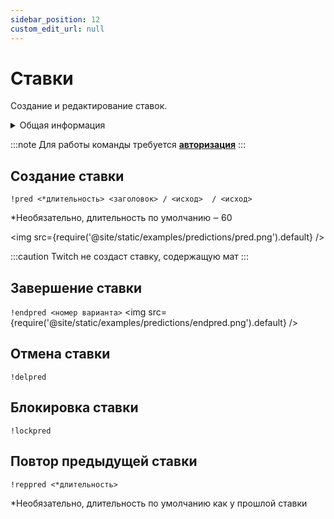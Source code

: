 ```yaml
---
sidebar_position: 12
custom_edit_url: null
---
```


# Ставки

Создание и редактирование ставок.

<details>
  <summary>Общая информация</summary>
  <ul>
    <li><b>Название:</b> pred</li>
    <li><b>Элиасы:</b> endpred, delpred, lockpred, reppred</li>
    <li><b>Кулдаун:</b> общий 3 секунды</li>
    <li><a href="https://github.com/Relanit/ModBoty/blob/master/ModBoty/cogs/predictions.py"><b>Исходный код</b></a></li>
  </ul>
</details>

:::note
Для работы команды требуется **[авторизация](./auth.md)**
:::

## Создание ставки
`!pred <*длительность> <заголовок> / <исход>  / <исход>`

*Необязательно, длительность по умолчанию ‒ 60

<img src={require('@site/static/examples/predictions/pred.png').default} /> <p></p>

:::caution
Twitch не создаст ставку, содержащую мат
:::

## Завершение ставки
`!endpred <номер варианта>` 
<img src={require('@site/static/examples/predictions/endpred.png').default} />

## Отмена ставки
`!delpred` 

## Блокировка ставки
`!lockpred` 

## Повтор предыдущей ставки
`!reppred <*длительность>`

*Необязательно, длительность по умолчанию как у прошлой ставки